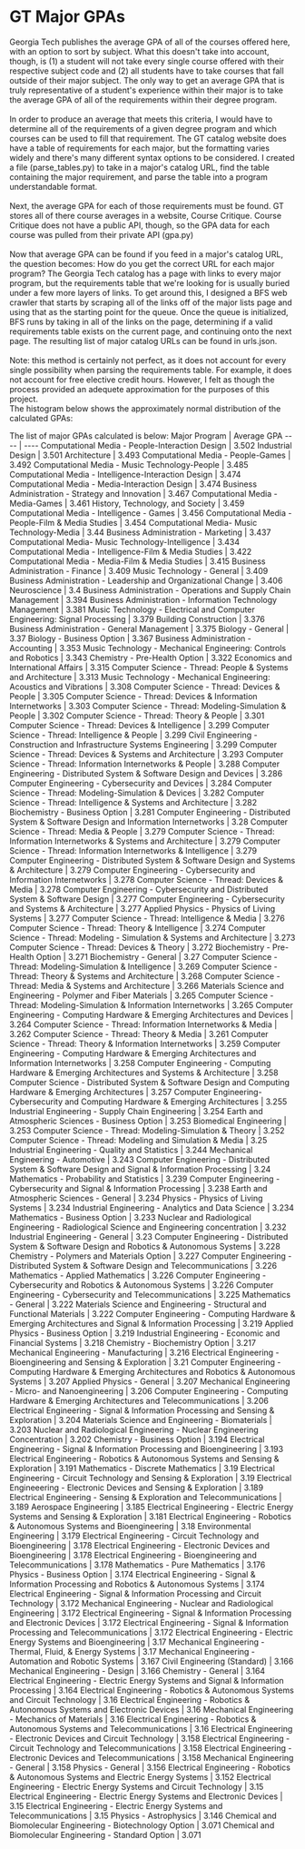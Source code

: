 # GT Major GPAs
Georgia Tech publishes the average GPA of all of the courses offered here, with an option to sort by subject. What this doesn't take into account, though, is (1) a student will not take every single course offered with their respective subject code and (2) all students have to take courses that fall outside of their major subject. The only way to get an average GPA that is truly representative of a student's experience within their major is to take the average GPA of all of the requirements within their degree program.<br/><br/>
In order to produce an average that meets this criteria, I would have to determine all of the requirements of a given degree program and which courses can be used to fill that requirement. The GT catalog website does have a table of requirements for each major, but the formatting varies widely and there's many different syntax options to be considered. I created a file (parse_tables.py) to take in a major's catalog URL, find the table containing the major requirement, and parse the table into a program understandable format.<br/><br/>
Next, the average GPA for each of those requirements must be found. GT stores all of there course averages in a website, Course Critique. Course Critique does not have a public API, though, so the GPA data for each course was pulled from their private API (gpa.py) <br/><br/>
Now that average GPA can be found if you feed in a major's catalog URL, the question becomes: How do you get the correct URL for each major program? The Georgia Tech catalog has a page with links to every major program, but the requirements table that we're looking for is usually buried under a few more layers of links. To get around this, I designed a BFS web crawler that starts by scraping all of the links off of the major lists page and using that as the starting point for the queue. Once the queue is initialized, BFS runs by taking in all of the links on the page, determining if a valid requirements table exists on the current page, and continuing onto the next page. The resulting list of major catalog URLs can be found in urls.json.<br/><br/>
Note: this method is certainly not perfect, as it does not account for every single possibility when parsing the requirements table. For example, it does not account for free elective credit hours. However, I felt as though the process provided an adequete approximation for the purposes of this project.<br/>
The histogram below shows the approximately normal distribution of the calculated GPAs:


The list of major GPAs calculated is below: 
Major Program | Average GPA
---- | ----
Computational Media - People-Interaction Design | 3.502
Industrial Design | 3.501
Architecture | 3.493
Computational Media - People-Games | 3.492
Computational Media - Music Technology-People | 3.485
Computational Media - Intelligence-Interaction Design | 3.474
Computational Media - Media-Interaction Design | 3.474
 Business Administration - Strategy and Innovation | 3.467
Computational Media - Media-Games | 3.461
History, Technology, and Society | 3.459
Computational Media - Intelligence - Games | 3.456
Computational Media - People-Film & Media Studies | 3.454
Computational Media- Music Technology-Media  | 3.44
Business Administration - Marketing | 3.437
Computational Media- Music Technology-Intelligence | 3.434
Computational Media - Intelligence-Film & Media Studies | 3.422
Computational Media - Media-Film & Media Studies | 3.415
Business Administration - Finance | 3.409
Music Technology - General | 3.409
Business Administration - Leadership and Organizational Change | 3.406
Neuroscience | 3.4
Business Administration - Operations and Supply Chain Management | 3.394
Business Administration - Information Technology Management | 3.381
Music Technology - Electrical and Computer Engineering: Signal Processing | 3.379
Building Construction | 3.376
Business Administration - General Management | 3.375
Biology - General | 3.37
Biology - Business Option | 3.367
Business Administration - Accounting | 3.353
Music Technology - Mechanical Engineering: Controls and Robotics | 3.343
Chemistry - Pre-Health Option | 3.322
Economics and International Affairs | 3.315
Computer Science - Thread: People & Systems and Architecture | 3.313
Music Technology - Mechanical Engineering: Acoustics and Vibrations | 3.308
Computer Science - Thread: Devices & People | 3.305
Computer Science - Thread: Devices & Information Internetworks | 3.303
Computer Science - Thread: Modeling-Simulation & People | 3.302
Computer Science - Thread: Theory & People | 3.301
Computer Science - Thread: Devices & Intelligence | 3.299
Computer Science - Thread: Intelligence & People | 3.299
Civil Engineering - Construction and Infrastructure Systems Engineering | 3.299
Computer Science - Thread: Devices & Systems and Architecture | 3.293
Computer Science - Thread: Information Internetworks & People | 3.288
Computer Engineering - Distributed System & Software Design and Devices | 3.286
Computer Engineering - Cybersecurity and Devices | 3.284
Computer Science - Thread: Modeling-Simulation & Devices | 3.282
Computer Science - Thread: Intelligence & Systems and Architecture | 3.282
Biochemistry - Business Option | 3.281
Computer Engineering - Distributed System & Software Design and Information Internetworks | 3.28
Computer Science - Thread: Media & People | 3.279
Computer Science - Thread: Information Internetworks & Systems and Architecture | 3.279
Computer Science - Thread: Information Internetworks & Intelligence | 3.279
Computer Engineering - Distributed System & Software Design and Systems & Architecture | 3.279
Computer Engineering - Cybersecurity and Information Internetworks | 3.278
Computer Science - Thread: Devices & Media | 3.278
Computer Engineering - Cybersecurity and Distributed System & Software Design | 3.277
Computer Engineering - Cybersecurity and Systems & Architecture | 3.277
Applied Physics - Physics of Living Systems | 3.277
Computer Science - Thread: Intelligence & Media | 3.276
Computer Science - Thread: Theory & Intelligence | 3.274
Computer Science - Thread: Modeling - Simulation & Systems and Architecture | 3.273
Computer Science - Thread: Devices & Theory | 3.272
Biochemistry - Pre-Health Option | 3.271
Biochemistry - General | 3.27
Computer Science - Thread: Modeling-Simulation & Intelligence | 3.269
Computer Science - Thread: Theory & Systems and Architecture | 3.268
Computer Science - Thread: Media & Systems and Architecture | 3.266
Materials Science and Engineering - Polymer and Fiber Materials | 3.265
Computer Science - Thread: Modeling-Simulation & Information Internetworks | 3.265
Computer Engineering - Computing Hardware & Emerging Architectures and Devices | 3.264
Computer Science - Thread: Information Internetworks & Media | 3.262
Computer Science - Thread: Theory & Media | 3.261
Computer Science - Thread: Theory & Information Internetworks | 3.259
Computer Engineering - Computing Hardware & Emerging Architectures and Information Internetworks | 3.258
Computer Engineering - Computing Hardware & Emerging Architectures and Systems & Architecture | 3.258
Computer Science - Distributed System & Software Design and Computing Hardware & Emerging Architectures | 3.257
Computer Engineering- Cybersecurity and Computing Hardware & Emerging Architectures | 3.255
Industrial Engineering - Supply Chain Engineering | 3.254
Earth and Atmospheric Sciences - Business Option | 3.253
Biomedical Engineering | 3.253
Computer Science - Thread: Modeling-Simulation & Theory | 3.252
Computer Science - Thread: Modeling and Simulation & Media | 3.25
Industrial Engineering -  Quality and Statistics | 3.244
Mechanical Engineering - Automotive | 3.243
Computer Engineering - Distributed System & Software Design and Signal & Information Processing | 3.24
Mathematics - Probability and Statistics | 3.239
Computer Engineering - Cybersecurity and Signal & Information Processing | 3.238
Earth and Atmospheric Sciences - General | 3.234
Physics - Physics of Living Systems  | 3.234
Industrial Engineering - Analytics and Data Science | 3.234
Mathematics - Business Option | 3.233
Nuclear and Radiological Engineering - Radiological Science and Engineering concentration | 3.232
Industrial Engineering - General | 3.23
Computer Engineering - Distributed System & Software Design and Robotics & Autonomous Systems | 3.228
Chemistry - Polymers and Materials Option | 3.227
Computer Engineering - Distributed System & Software Design and Telecommunications | 3.226
Mathematics - Applied Mathematics  | 3.226
Computer Engineering - Cybersecurity and Robotics & Autonomous Systems | 3.226
Computer Engineering - Cybersecurity and Telecommunications | 3.225
Mathematics - General | 3.222
Materials Science and Engineering - Structural and Functional Materials | 3.222
Computer Engineering - Computing Hardware & Emerging Architectures and Signal & Information Processing | 3.219
Applied Physics - Business Option | 3.219
Industrial Engineering - Economic and Financial Systems | 3.218
Chemistry - Biochemistry Option | 3.217
Mechanical Engineering - Manufacturing | 3.216
Electrical Engineering - Bioengineering and Sensing & Exploration | 3.21
Computer Engineering - Computing Hardware & Emerging Architectures and Robotics & Autonomous Systems  | 3.207
Applied Physics - General | 3.207
Mechanical Engineering - Micro- and Nanoengineering | 3.206
Computer Engineering - Computing Hardware & Emerging Architectures and Telecommunications | 3.206
Electrical Engineering - Signal & Information Processing and Sensing & Exploration  | 3.204
Materials Science and Engineering - Biomaterials | 3.203
Nuclear and Radiological Engineering - Nuclear Engineering Concentration | 3.202
Chemistry - Business Option | 3.194
Electrical Engineering - Signal & Information Processing and Bioengineering | 3.193
Electrical Engineering - Robotics & Autonomous Systems and Sensing & Exploration | 3.191
Mathematics - Discrete Mathematics | 3.19
Electrical Engineering - Circuit Technology and Sensing & Exploration | 3.19
Electrical Engineeering - Electronic Devices and Sensing & Exploration | 3.189
Electrical Engineering - Sensing & Exploration and Telecommunications | 3.189
Aerospace Engineering | 3.185
Electrical Engineering - Electric Energy Systems and Sensing & Exploration | 3.181
Electrical Engineering - Robotics & Autonomous Systems and Bioengineering  | 3.18
Environmental Engineering | 3.179
Electrical Engineering - Circuit Technology and Bioengineering | 3.178
Electrical Engineering - Electronic Devices and Bioengineering | 3.178
Electrical Engineering - Bioengineering and Telecommunications | 3.178
Mathematics - Pure Mathematics | 3.176
Physics - Business Option | 3.174
Electrical Engineering - Signal & Information Processing and Robotics & Autonomous Systems  | 3.174
Electrical Engineering - Signal & Information Processing and Circuit Technology | 3.172
Mechanical Engineering - Nuclear and Radiological Engineering | 3.172
Electrical Engineering - Signal & Information Processing and Electronic Devices  | 3.172
Electrical Engineering - Signal & Information Processing and Telecommunications  | 3.172
Electrical Engineering - Electric Energy Systems and Bioengineering | 3.17
Mechanical Engineering - Thermal, Fluid, & Energy Systems | 3.17
Mechanical Engineering - Automation and Robotic Systems | 3.167
Civil Engineering (Standard) | 3.166
Mechanical Engineering - Design | 3.166
Chemistry - General  | 3.164
Electrical Engineering - Electric Energy Systems and Signal & Information Processing | 3.164
Electrical Engineering - Robotics & Autonomous Systems and Circuit Technology | 3.16
Electrical Engineering - Robotics & Autonomous Systems and Electronic Devices  | 3.16
Mechanical Engineering - Mechanics of Materials | 3.16
Electrical Engineering - Robotics & Autonomous Systems and Telecommunications | 3.16
Electrical Engineering - Electronic Devices and Circuit Technology  | 3.158
Electrical Engineering - Circuit Technology and Telecommunications | 3.158
Electrical Engineering - Electronic Devices and Telecommunications | 3.158
Mechanical Engineering - General | 3.158
Physics - General | 3.156
Electrical Engineering - Robotics & Autonomous Systems and Electric Energy Systems | 3.152
Electrical Engineering - Electric Energy Systems and Circuit Technology | 3.15
Electrical Engineering - Electric Energy Systems and Electronic Devices  | 3.15
Electrical Engineering - Electric Energy Systems and Telecommunications | 3.15
Physics - Astrophysics | 3.146
Chemical and Biomolecular Engineering - Biotechnology Option | 3.071
Chemical and Biomolecular Engineering - Standard Option | 3.071
